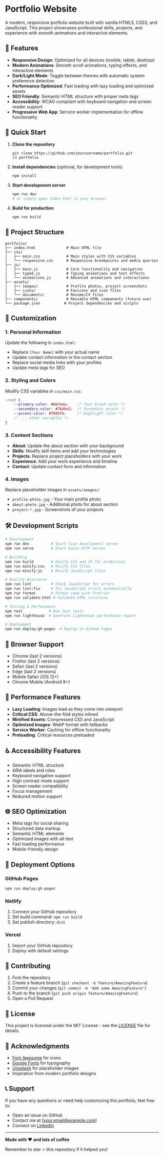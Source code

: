 # Portfolio Website

A modern, responsive portfolio website built with vanilla HTML5, CSS3, and JavaScript. This project showcases professional skills, projects, and experience with smooth animations and interactive elements.

## 🌟 Features

- **Responsive Design**: Optimized for all devices (mobile, tablet, desktop)
- **Modern Animations**: Smooth scroll animations, typing effects, and interactive elements
- **Dark/Light Mode**: Toggle between themes with automatic system preference detection
- **Performance Optimized**: Fast loading with lazy loading and optimized assets
- **SEO Friendly**: Semantic HTML structure with proper meta tags
- **Accessibility**: WCAG compliant with keyboard navigation and screen reader support
- **Progressive Web App**: Service worker implementation for offline functionality

## 🚀 Quick Start

1. **Clone the repository**
   ```bash
   git clone https://github.com/yourusername/portfolio.git
   cd portfolio
   ```

2. **Install dependencies** (optional, for development tools)
   ```bash
   npm install
   ```

3. **Start development server**
   ```bash
   npm run dev
   # or simply open index.html in your browser
   ```

4. **Build for production**
   ```bash
   npm run build
   ```

## 📁 Project Structure

```
portfolio/
├── index.html              # Main HTML file
├── css/
│   ├── main.css            # Main styles with CSS variables
│   └── responsive.css      # Responsive breakpoints and media queries
├── js/
│   ├── main.js             # Core functionality and navigation
│   ├── typed.js            # Typing animations and text effects
│   └── animations.js       # Advanced animations and interactions
├── assets/
│   ├── images/             # Profile photos, project screenshots
│   ├── icons/              # Favicons and icon files
│   └── documents/          # Resume/CV files
├── components/             # Reusable HTML components (future use)
└── package.json           # Project dependencies and scripts
```

## 🎨 Customization

### 1. Personal Information
Update the following in `index.html`:
- Replace `[Your Name]` with your actual name
- Update contact information in the contact section
- Replace social media links with your profiles
- Update meta tags for SEO

### 2. Styling and Colors
Modify CSS variables in `css/main.css`:
```css
:root {
    --primary-color: #667eea;    /* Your brand color */
    --secondary-color: #764ba2;  /* Secondary accent */
    --accent-color: #f093fb;     /* Highlight color */
    /* ... other variables */
}
```

### 3. Content Sections
- **About**: Update the about section with your background
- **Skills**: Modify skill items and add your technologies
- **Projects**: Replace project placeholders with your work
- **Experience**: Add your work experience and timeline
- **Contact**: Update contact form and information

### 4. Images
Replace placeholder images in `assets/images/`:
- `profile-photo.jpg` - Your main profile photo
- `about-photo.jpg` - Additional photo for about section
- `project-*.jpg` - Screenshots of your projects

## 🛠️ Development Scripts

```bash
# Development
npm run dev          # Start live development server
npm run serve        # Start basic HTTP server

# Building
npm run build        # Minify CSS and JS for production
npm run minify:css   # Minify CSS files
npm run minify:js    # Minify JavaScript files

# Quality Assurance
npm run lint         # Check JavaScript for errors
npm run lint:fix     # Fix JavaScript errors automatically
npm run format       # Format code with Prettier
npm run validate:html # Validate HTML structure

# Testing & Performance
npm test            # Run Jest tests
npm run lighthouse  # Generate Lighthouse performance report

# Deployment
npm run deploy:gh-pages  # Deploy to GitHub Pages
```

## 📱 Browser Support

- Chrome (last 2 versions)
- Firefox (last 2 versions)
- Safari (last 2 versions)
- Edge (last 2 versions)
- Mobile Safari (iOS 12+)
- Chrome Mobile (Android 8+)

## 🎯 Performance Features

- **Lazy Loading**: Images load as they come into viewport
- **Critical CSS**: Above-the-fold styles inlined
- **Minified Assets**: Compressed CSS and JavaScript
- **Optimized Images**: WebP format with fallbacks
- **Service Worker**: Caching for offline functionality
- **Preloading**: Critical resources preloaded

## ♿ Accessibility Features

- Semantic HTML structure
- ARIA labels and roles
- Keyboard navigation support
- High contrast mode support
- Screen reader compatibility
- Focus management
- Reduced motion support

## 🌐 SEO Optimization

- Meta tags for social sharing
- Structured data markup
- Semantic HTML elements
- Optimized images with alt text
- Fast loading performance
- Mobile-friendly design

## 🚀 Deployment Options

### GitHub Pages
```bash
npm run deploy:gh-pages
```

### Netlify
1. Connect your GitHub repository
2. Set build command: `npm run build`
3. Set publish directory: `dist`

### Vercel
1. Import your GitHub repository
2. Deploy with default settings

## 🤝 Contributing

1. Fork the repository
2. Create a feature branch (`git checkout -b feature/AmazingFeature`)
3. Commit your changes (`git commit -m 'Add some AmazingFeature'`)
4. Push to the branch (`git push origin feature/AmazingFeature`)
5. Open a Pull Request

## 📄 License

This project is licensed under the MIT License - see the [LICENSE](LICENSE) file for details.

## 🙏 Acknowledgments

- [Font Awesome](https://fontawesome.com/) for icons
- [Google Fonts](https://fonts.google.com/) for typography
- [Unsplash](https://unsplash.com/) for placeholder images
- Inspiration from modern portfolio designs

## 📞 Support

If you have any questions or need help customizing this portfolio, feel free to:

- Open an issue on GitHub
- Contact me at [your.email@example.com]
- Connect on [LinkedIn](https://linkedin.com/in/yourprofile)

---

**Made with ❤️ and lots of coffee**

Remember to star ⭐ this repository if it helped you!